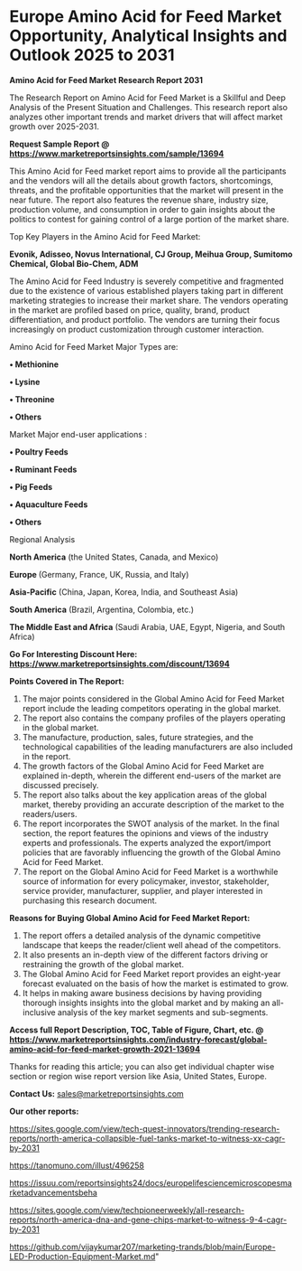 # Europe Amino Acid for Feed Market Opportunity, Analytical Insights and Outlook 2025 to 2031

<strong>Amino Acid for Feed Market Research Report 2031</strong>

The Research Report on Amino Acid for Feed Market is a Skillful and Deep Analysis of the Present Situation and Challenges. This research report also analyzes other important trends and market drivers that will affect market growth over 2025-2031.

<strong>Request Sample Report @ <a href=https://www.marketreportsinsights.com/sample/13694>https://www.marketreportsinsights.com/sample/13694</a></strong>

This Amino Acid for Feed market report aims to provide all the participants and the vendors will all the details about growth factors, shortcomings, threats, and the profitable opportunities that the market will present in the near future. The report also features the revenue share, industry size, production volume, and consumption in order to gain insights about the politics to contest for gaining control of a large portion of the market share.

Top Key Players in the Amino Acid for Feed Market:

<strong>Evonik, Adisseo, Novus International, CJ Group, Meihua Group, Sumitomo Chemical, Global Bio-Chem, ADM</strong>

The Amino Acid for Feed Industry is severely competitive and fragmented due to the existence of various established players taking part in different marketing strategies to increase their market share. The vendors operating in the market are profiled based on price, quality, brand, product differentiation, and product portfolio. The vendors are turning their focus increasingly on product customization through customer interaction.

Amino Acid for Feed Market Major Types are:

<strong>• Methionine

• Lysine

• Threonine

• Others</strong>

Market Major end-user applications :

<strong>• Poultry Feeds

• Ruminant Feeds

• Pig Feeds

• Aquaculture Feeds

• Others</strong>

Regional Analysis

</u><strong><b>North America</b></strong> (the United States, Canada, and Mexico)

<strong><b>Europe </b></strong>(Germany, France, UK, Russia, and Italy)

<strong><b>Asia-Pacific</b></strong> (China, Japan, Korea, India, and Southeast Asia)

<strong><b>South America</b></strong> (Brazil, Argentina, Colombia, etc.)

<strong><b>The Middle East and Africa</b></strong> (Saudi Arabia, UAE, Egypt, Nigeria, and South Africa)

<strong>Go For Interesting Discount Here: <a href=https://www.marketreportsinsights.com/discount/13694>https://www.marketreportsinsights.com/discount/13694</a></strong>

<strong>Points Covered in The Report:</strong>
<ol>
  <li>The major points considered in the Global Amino Acid for Feed Market report include the leading competitors operating in the global market.</li>
  <li>The report also contains the company profiles of the players operating in the global market.</li>
  <li>The manufacture, production, sales, future strategies, and the technological capabilities of the leading manufacturers are also included in the report.</li>
  <li>The growth factors of the Global Amino Acid for Feed Market are explained in-depth, wherein the different end-users of the market are discussed precisely.</li>
  <li>The report also talks about the key application areas of the global market, thereby providing an accurate description of the market to the readers/users.</li>
  <li>The report incorporates the SWOT analysis of the market. In the final section, the report features the opinions and views of the industry experts and professionals. The experts analyzed the export/import policies that are favorably influencing the growth of the Global Amino Acid for Feed Market.</li>
  <li>The report on the Global Amino Acid for Feed Market is a worthwhile source of information for every policymaker, investor, stakeholder, service provider, manufacturer, supplier, and player interested in purchasing this research document.</li>
</ol>
<strong>Reasons for Buying Global Amino Acid for Feed Market Report:</strong>

<ol>
  <li>The report offers a detailed analysis of the dynamic competitive landscape that keeps the reader/client well ahead of the competitors.</li>
  <li>It also presents an in-depth view of the different factors driving or restraining the growth of the global market.</li>
  <li>The Global Amino Acid for Feed Market report provides an eight-year forecast evaluated on the basis of how the market is estimated to grow.</li>
  <li>It helps in making aware business decisions by having providing thorough insights insights into the global market and by making an all-inclusive analysis of the key market segments and sub-segments.</li>
</ol>
<strong>Access full Report Description, TOC, Table of Figure, Chart, etc. @ <a href=https://www.marketreportsinsights.com/industry-forecast/global-amino-acid-for-feed-market-growth-2021-13694>https://www.marketreportsinsights.com/industry-forecast/global-amino-acid-for-feed-market-growth-2021-13694</a></strong>


Thanks for reading this article; you can also get individual chapter wise section or region wise report version like Asia, United States, Europe.

<strong>Contact Us:</strong>
sales@marketreportsinsights.com

<strong>Our other reports:</strong>

<a href=https://sites.google.com/view/tech-quest-innovators/trending-research-reports/north-america-collapsible-fuel-tanks-market-to-witness-xx-cagr-by-2031>https://sites.google.com/view/tech-quest-innovators/trending-research-reports/north-america-collapsible-fuel-tanks-market-to-witness-xx-cagr-by-2031</a>

<a href=https://tanomuno.com/illust/496258>https://tanomuno.com/illust/496258</a>

<a href=https://issuu.com/reportsinsights24/docs/europelifesciencemicroscopesmarketadvancementsbeha>https://issuu.com/reportsinsights24/docs/europelifesciencemicroscopesmarketadvancementsbeha</a>

<a href=https://sites.google.com/view/techpioneerweekly/all-research-reports/north-america-dna-and-gene-chips-market-to-witness-9-4-cagr-by-2031>https://sites.google.com/view/techpioneerweekly/all-research-reports/north-america-dna-and-gene-chips-market-to-witness-9-4-cagr-by-2031</a>

<a href=https://github.com/vijaykumar207/marketing-trands/blob/main/Europe-LED-Production-Equipment-Market.md>https://github.com/vijaykumar207/marketing-trands/blob/main/Europe-LED-Production-Equipment-Market.md</a>"
